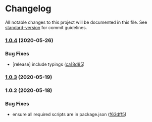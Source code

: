 # Changelog

All notable changes to this project will be documented in this file. See [standard-version](https://github.com/conventional-changelog/standard-version) for commit guidelines.

### [1.0.4](https://github.com/nrkno/tv-automation-quantel-gateway-client/compare/v1.0.3...v1.0.4) (2020-05-26)


### Bug Fixes

* [release] include typings ([ca18d85](https://github.com/nrkno/tv-automation-quantel-gateway-client/commit/ca18d85bc5b394aae566aff602208adece6c1a12))

### [1.0.3](https://github.com/nrkno/tv-automation-quantel-gateway-client/compare/v1.0.2...v1.0.3) (2020-05-19)

### 1.0.2 (2020-05-18)


### Bug Fixes

* ensure all required scripts are in package.json ([f63dff5](https://github.com/nrkno/tv-automation-quantel-gateway-client/commit/f63dff5de2259635f31e5fe19aa35e049b8617ca))
